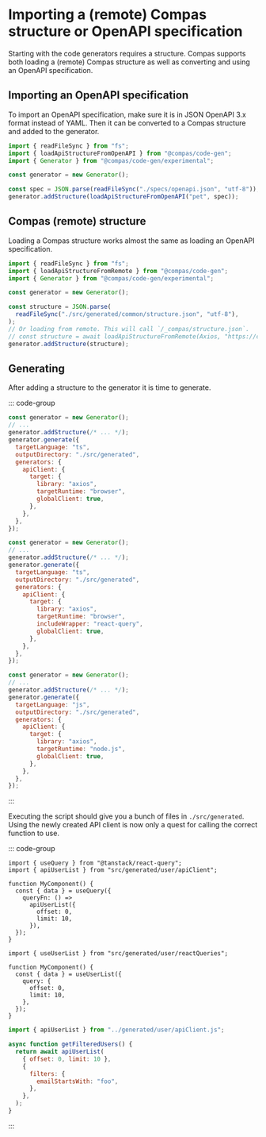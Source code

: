 # Importing a (remote) Compas structure or OpenAPI specification

Starting with the code generators requires a structure. Compas supports both
loading a (remote) Compas structure as well as converting and using an OpenAPI
specification.

## Importing an OpenAPI specification

To import an OpenAPI specification, make sure it is in JSON OpenAPI 3.x format
instead of YAML. Then it can be converted to a Compas structure and added to the
generator.

```js {7-8}
import { readFileSync } from "fs";
import { loadApiStructureFromOpenAPI } from "@compas/code-gen";
import { Generator } from "@compas/code-gen/experimental";

const generator = new Generator();

const spec = JSON.parse(readFileSync("./specs/openapi.json", "utf-8"));
generator.addStructure(loadApiStructureFromOpenAPI("pet", spec));
```

## Compas (remote) structure

Loading a Compas structure works almost the same as loading an OpenAPI
specification.

```js {7-12}
import { readFileSync } from "fs";
import { loadApiStructureFromRemote } from "@compas/code-gen";
import { Generator } from "@compas/code-gen/experimental";

const generator = new Generator();

const structure = JSON.parse(
  readFileSync("./src/generated/common/structure.json", "utf-8"),
);
// Or loading from remote. This will call `/_compas/structure.json`.
// const structure = await loadApiStructureFromRemote(Axios, "https://compasjs.com/");
generator.addStructure(structure);
```

## Generating

After adding a structure to the generator it is time to generate.

::: code-group

```js {5,9-13} [React]
const generator = new Generator();
// ...
generator.addStructure(/* ... */);
generator.generate({
  targetLanguage: "ts",
  outputDirectory: "./src/generated",
  generators: {
    apiClient: {
      target: {
        library: "axios",
        targetRuntime: "browser",
        globalClient: true,
      },
    },
  },
});
```

```js {5,9-14} [React-Query wrapper]
const generator = new Generator();
// ...
generator.addStructure(/* ... */);
generator.generate({
  targetLanguage: "ts",
  outputDirectory: "./src/generated",
  generators: {
    apiClient: {
      target: {
        library: "axios",
        targetRuntime: "browser",
        includeWrapper: "react-query",
        globalClient: true,
      },
    },
  },
});
```

```js {5,9-13} [Node.js]
const generator = new Generator();
// ...
generator.addStructure(/* ... */);
generator.generate({
  targetLanguage: "js",
  outputDirectory: "./src/generated",
  generators: {
    apiClient: {
      target: {
        library: "axios",
        targetRuntime: "node.js",
        globalClient: true,
      },
    },
  },
});
```

:::

Executing the script should give you a bunch of files in `./src/generated`.
Using the newly created API client is now only a quest for calling the correct
function to use.

::: code-group

```tsx [React]
import { useQuery } from "@tanstack/react-query";
import { apiUserList } from "src/generated/user/apiClient";

function MyComponent() {
  const { data } = useQuery({
    queryFn: () =>
      apiUserList({
        offset: 0,
        limit: 10,
      }),
  });
}
```

```tsx [React-Query wrapper]
import { useUserList } from "src/generated/user/reactQueries";

function MyComponent() {
  const { data } = useUserList({
    query: {
      offset: 0,
      limit: 10,
    },
  });
}
```

```js [Node.js]
import { apiUserList } from "../generated/user/apiClient.js";

async function getFilteredUsers() {
  return await apiUserList(
    { offset: 0, limit: 10 },
    {
      filters: {
        emailStartsWith: "foo",
      },
    },
  );
}
```

:::
